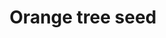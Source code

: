 ---
layout: item
title: Orange tree seed
item-id: 5285
datatable: true
id: 5285
name: "Orange tree seed"
members: true
lowalch: 12
highalch: 18
examine: "Plant in a plantpot of soil to grow a sapling."
monsters:
  - id: 6604
    name: "Mammoth"
    members: true
    combat_level: 80
    wiki_url: "https://oldschool.runescape.wiki/w/Mammoth"
    drops:
      - quantity: "1"
        rarity: 0.015625
    image: "https://oldschool.runescape.wiki/images/thumb/a/a5/Mammoth.png/230px-Mammoth.png?956ac"
---